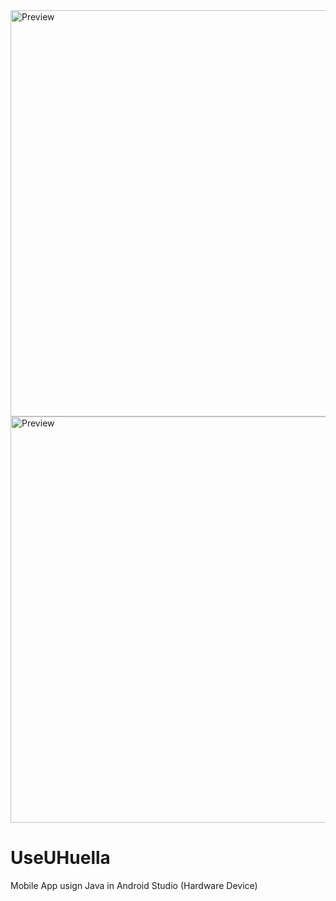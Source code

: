 
<img src="https://drive.google.com/uc?export=view&id=19znzfgncqrRBri_ySbo1PS9pHIzzR74N" style="width: 650px; max-width: 100%; height: auto" title="Preview" />

<img src="https://drive.google.com/uc?export=view&id=1W6XF3rlDory05QOSKLbwVjYmF0Mx5u80" style="width: 650px; max-width: 100%; height: auto" title="Preview" />


# UseUHuella
Mobile App usign Java in Android Studio (Hardware Device) 
